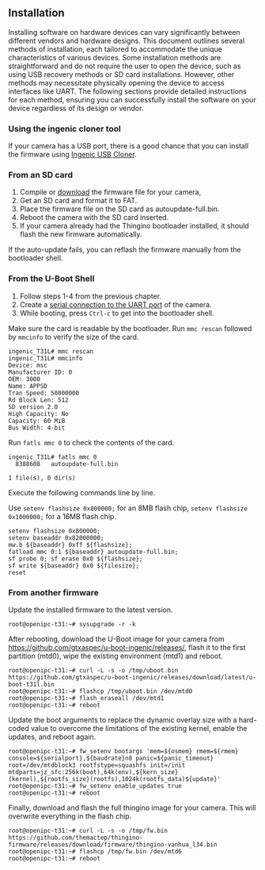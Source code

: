 ## Installation

Installing software on hardware devices can vary significantly between different vendors and hardware designs. This document outlines several methods of installation, each tailored to accommodate the unique characteristics of various devices. Some installation methods are straightforward and do not require the user to open the device, such as using USB recovery methods or SD card installations. However, other methods may necessitate physically opening the device to access interfaces like UART. The following sections provide detailed instructions for each method, ensuring you can successfully install the software on your device regardless of its design or vendor.

### Using the ingenic cloner tool

If your camera has a USB port, there is a good chance that you can install the firmware using [Ingenic USB Cloner](Ingenic-USB-Cloner).

### From an SD card

1. Compile or [download][1] the firmware file for your camera,
2. Get an SD card and format it to FAT.
3. Place the firmware file on the SD card as autoupdate-full.bin.
4. Reboot the camera with the SD card inserted.
5. If your camera already had the Thingino bootloader installed, it should flash the new firmware automatically.

If the auto-update fails, you can reflash the firmware manually from the bootloader shell.

### From the U-Boot Shell

1. Follow steps 1-4 from the previous chapter.
2. Create a [serial connection to the UART port](UART-Connection) of the camera.
3. While booting, press `Ctrl-c` to get into the bootloader shell.

Make sure the card is readable by the bootloader. 
Run `mmc rescan` followed by `mmcinfo` to verify the size of the card. 

```
ingenic_T31L# mmc rescan
ingenic_T31L# mmcinfo   
Device: msc
Manufacturer ID: 0
OEM: 3000
Name: APPSD 
Tran Speed: 50000000
Rd Block Len: 512
SD version 2.0
High Capacity: No
Capacity: 60 MiB
Bus Width: 4-bit
```

Run `fatls mmc 0` to check the contents of the card.

```
ingenic_T31L# fatls mmc 0
  8388608   autoupdate-full.bin 

1 file(s), 0 dir(s)
```

Execute the following commands line by line.

Use `setenv flashsize 0x800000;` for an 8MB flash chip,
`setenv flashsize 0x1000000;` for a 16MB flash chip.

```
setenv flashsize 0x800000;
setenv baseaddr 0x82000000;
mw.b ${baseaddr} 0xff ${flashsize};
fatload mmc 0:1 ${baseaddr} autoupdate-full.bin;
sf probe 0; sf erase 0x0 ${flashsize};
sf write ${baseaddr} 0x0 ${filesize};
reset
```

### From another firmware

Update the installed firmware to the latest version.
```
root@openipc-t31:~# sysupgrade -r -k
```

After rebooting, download the U-Boot image for your camera from https://github.com/gtxaspec/u-boot-ingenic/releases/, flash it to the first partition (mtd0), wipe the existing environment (mtd1) and reboot.

```
root@openipc-t31:~# curl -L -s -o /tmp/uboot.bin https://github.com/gtxaspec/u-boot-ingenic/releases/download/latest/u-boot-t31l.bin
root@openipc-t31:~# flashcp /tmp/uboot.bin /dev/mtd0
root@openipc-t31:~# flash_eraseall /dev/mtd1
root@openipc-t31:~# reboot
```

Update the boot arguments to replace the dynamic overlay size with a hard-coded value to overcome the limitations of the existing kernel, enable the updates, and reboot again.

```
root@openipc-t31:~# fw_setenv bootargs 'mem=${osmem} rmem=${rmem} console=${serialport},${baudrate}n8 panic=${panic_timeout} root=/dev/mtdblock3 rootfstype=squashfs init=/init mtdparts=jz_sfc:256k(boot),64k(env),${kern_size}(kernel),${rootfs_size}(rootfs),1024k(rootfs_data)${update}'
root@openipc-t31:~# fw_setenv enable_updates true
root@openipc-t31:~# reboot
```

Finally, download and flash the full thingino image for your camera. This will overwrite everything in the flash chip.

```
root@openipc-t31:~# curl -L -s -o /tmp/fw.bin https://github.com/themactep/thingino-firmware/releases/download/firmware/thingino-vanhua_l34.bin
root@openipc-t31:~# flashcp /tmp/fw.bin /dev/mtd6
root@openipc-t31:~# reboot
```


[1]: https://github.com/themactep/thingino-firmware/releases/tag/firmware
